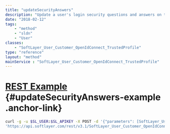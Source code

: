 ```yaml
---
title: "updateSecurityAnswers"
description: "Update a user's login security questions and answers on the SoftLayer customer portal. These questions and answers are used to optionally log into the SoftLayer customer portal using two-factor authentication. Each user must have three distinct questions set with a unique answer for each question, and each answer may only contain alphanumeric or the . , - _ ( ) [ ] : ; > < characters. Existing user security questions and answers are deleted before new ones are set, and users may only update their own security questions and answers. "
date: "2018-02-12"
tags:
    - "method"
    - "sldn"
    - "User"
classes:
    - "SoftLayer_User_Customer_OpenIdConnect_TrustedProfile"
type: "reference"
layout: "method"
mainService : "SoftLayer_User_Customer_OpenIdConnect_TrustedProfile"
---
```


# [REST Example](#updateSecurityAnswers-example) <a href="/article/rest/"><i class="fas fa-question"></i></a> {#updateSecurityAnswers-example .anchor-link} 
```bash
curl -g -u $SL_USER:$SL_APIKEY -X POST -d '{"parameters": [SoftLayer_User_Security_Question, string]}' \
'https://api.softlayer.com/rest/v3.1/SoftLayer_User_Customer_OpenIdConnect_TrustedProfile/{SoftLayer_User_Customer_OpenIdConnect_TrustedProfileID}/updateSecurityAnswers'
```
